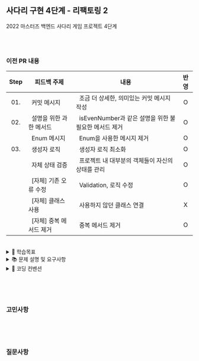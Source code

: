 ## 사다리 구현 4단계 - 리팩토링 2

2022 마스터즈 백엔드 사다리 게임 프로젝트 4단계

<br/><br/>
### 이전 PR 내용

| Step  |<center>피드백 주제</center>|<center>내용</center>|<center>반영</center>|                                                        
|:-----:|:-------------------------|:--------------------|:-----:|
|  01.  | &nbsp; 커밋 메시지          | &nbsp; 조금 더 상세한, 의미있는 커밋 메시지 작성|O|
|  02.  | &nbsp; 설명을 위한 과한 메서드 | &nbsp; isEvenNumber과 같은 설명을 위한 불필요한 메서드 제거|O|
|       | &nbsp; Enum 메시지         | &nbsp; Enum을 사용한 메시지 제거|O|
|  03.  | &nbsp; 생성자 로직          | &nbsp; 생성자 로직 최소화|O|
|       | &nbsp; 자체 상태 검증        | &nbsp; 프로젝트 내 대부분의 객체들이 자신의 상태를 관리 |O|
|       | &nbsp; [자체] 기존 오류 수정  | &nbsp; Validation, 로직 수정 |O|
|       | &nbsp; [자체] 클래스 사용    | &nbsp; 사용하지 않던 클래스 연결|X|
|       | &nbsp; [자체] 중복 메서드 제거| &nbsp; 중복 메서드 제거|O|

<br/>

<details>
<summary>📝 학습목표</summary>
<div markdown="1">
<br/>

## 📝 Step03. 학습목표

- 객체지향생활체조 원칙

<br/>

</div>
</details>


<details>
<summary>📚 문제 설명 및 요구사항</summary>
<div markdown="2">
<br/>

## ✍🏻 기능 요구사항

1. 사다리 게임에 참여하는 플레이어의 이름을 최대 5글자까지 부여할 수 있다.
2. 사다리 출력시 이름도 같이 출력한다.
3. 사람 이름은 쉼표(,)를 기준으로 구분한다.
4. 사람 이름을 5자 기준으로 출력하기 때문에 사다리 폭도 넓어져야 한다.
5. 사다리 타기가 정상적으로 동작하려면 라인이 겹치지 않도록 해야 한다.
6. `|-----|-----|` 모양과 같이 가로 라인이 겹치는 경우 어느 방향으로 이동할지 결정할 수 없다.

<br/><br/>

## 💻 프로그래밍 요구사항

1. 메소드의 크기가 최대 10라인을 넘지 않도록 구현한다.
2. method가 한 가지 일만 하도록 최대한 작게 만들어라.
3. indent(인덴트, 들여쓰기) depth를 2단계에서 1단계로 줄여라.
4. depth의 경우 if문을 사용하는 경우 1단계의 depth가 증가한다. if문 안에 while문을 사용한다면 depth가 2단계가 된다.
5. else를 사용하지 마라.
6. 배열 대신 ArrayList와 Generic을 활용해 구현한다.
7. 로직을 구현하는 코드에 단위 테스트가 존재해야 한다. 단, UI 처리 로직(System.in, System.out)은 테스트에서 제외한다.
8. 각각의 역할에 맞도록 패키지를 분리하고 접근 제어자를 적절히 사용하도록 리팩토링한다.

<br/><br/>

</div>
</details>

<details>
<summary>📌 코딩 컨벤션</summary>
<div markdown="3">
<br/>

## 📌 코딩 컨벤션

- `기능 단위로 커밋`하며, 구현의 의미가 명확하게 전달되도록 커밋 메시지를 작성한다.<br/>
- 커밋은 -m 사용을 `지양`하며, 구체적 내용을 기록한다.

- `readme를 상세히 작성`한다.<br/>
    - `전체 프로젝트의 구조를 설명`한다.
    - 각 `패키지`와 `클래스, 메서드의 기능을 상세히 설명`한다.
    - (가능하다면) 패키지/클래스의 `역할과 책임을 명확하게 분리`한다.
    - 변수명은 문맥에 맞게 가장 보편적으로, 메서드명은 `무엇을 하는지를 명확히` 나타낸다.
    - 필요에 따라 그림과 PPT, 학습내용을 첨부해 `알기 쉽게 작성`한다.
    - 테스트 케이스를 기록하며 석연치 않은 부분을 매번 체크한다.

- 메서드의 크기가 최대 10라인을 넘지 않도록 구현한다. <br/>
    - 한 메서드에는 가급적 `두 단계 이내`의 들여쓰기를 한다.
- 메서드가 한 가지 일만 하도록 최대한 작게 만들어라. <br/>
- 무분별한 static의 사용을 최대한 `지양`한다.
- else 예약어를 `지양`한다.
- 들여쓰기(indent) depth를 2단계에서 1단계로 줄여라.
    - 함수나 메소드의 들여쓰기를 가능하면 적게(3단계까지만) 할 수 있도록 노력한다.
- 구현 순서를 고려하면서 프로그래밍한다.
- naming convention을 지키면서 프로그래밍한다.

```javascript
 function main() {
    for (i = 0; i < 10; i++) { // 들여쓰기 1단계
        if (i == 2) { // 들여쓰기 2단계
            return; // 들여쓰기 3단계
        }
    }
}
```

<br/>

</div>
</details>



<br/><br/><br/>

### 고민사항


<br/><br/><br/>

### 질문사항

<br/><br/><br/>
